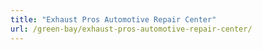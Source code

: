 ```yaml
---
title: "Exhaust Pros Automotive Repair Center"
url: /green-bay/exhaust-pros-automotive-repair-center/
---
```

